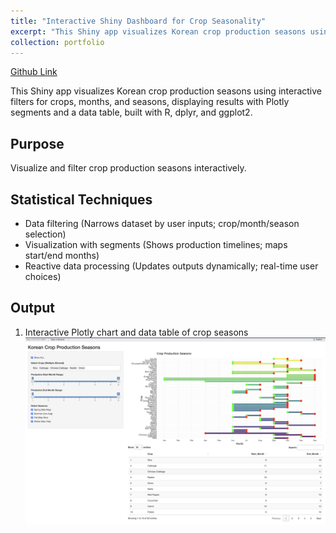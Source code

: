 ```yaml
---
title: "Interactive Shiny Dashboard for Crop Seasonality"
excerpt: "This Shiny app visualizes Korean crop production seasons using interactive filters for crops, months, and seasons, displaying results with Plotly segments and a data table, built with R, dplyr, and ggplot2."
collection: portfolio
---
```


[Github Link](https://github.com/yoojungslee/Interactive_Shiny_Dashboard_for_Crop_Seasonality)

This Shiny app visualizes Korean crop production seasons using interactive filters for crops, months, and seasons, displaying results with Plotly segments and a data table, built with R, dplyr, and ggplot2.

## Purpose
Visualize and filter crop production seasons interactively.

## Statistical Techniques
- Data filtering (Narrows dataset by user inputs; crop/month/season selection)
- Visualization with segments (Shows production timelines; maps start/end months)
- Reactive data processing (Updates outputs dynamically; real-time user choices)

## Output
1. Interactive Plotly chart and data table of crop seasons
![1i](/images/1i.png)

